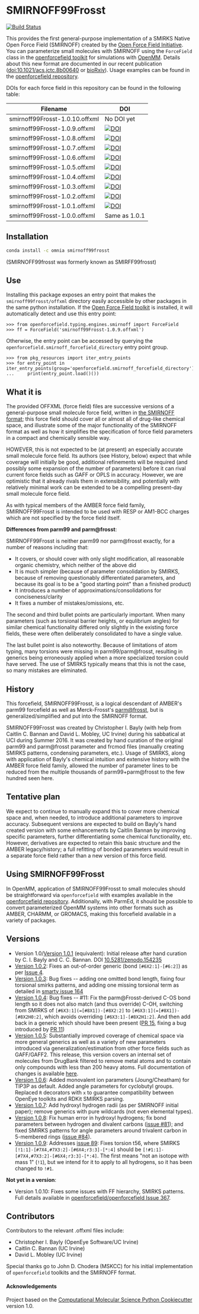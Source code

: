 # SMIRNOFF99Frosst

[![Build Status](https://travis-ci.org/openforcefield/smirnoff99Frosst.svg?branch=master)](https://travis-ci.org/openforcefield/smirnoff99Frosst)

This provides the first general-purpose implementation of a SMIRKS Native Open Force Field (SMIRNOFF) created by the
[Open Force Field Initiative](https://openforcefield.org).
You can parameterize small molecules with SMIRNOFF using the
`ForceField` class in the [openforcefield toolkit](https://github.com/openforcefield/openforcefield)
for simulations with [OpenMM](http://openmm.org/).
Details about this new format are documented in our recent publication ([doi:10.1021/acs.jctc.8b00640](https://www.doi.org/10.1021/acs.jctc.8b00640) or [bioRxiv](https://doi.org/10.1101/286542)).
Usage examples can be found in the [openforcefield repository](https://github.com/openforcefield/openforcefield/tree/master/examples).

DOIs for each force field in this repository can be found in the following table:

| Filename | DOI | 
| -------- | --- |
| smirnoff99Frosst-1.0.10.offxml | No DOI yet | 
| smirnoff99Frosst-1.0.9.offxml | [![DOI](https://zenodo.org/badge/DOI/10.5281/zenodo.3256444.svg)](https://doi.org/10.5281/zenodo.3256444) |
| smirnoff99Frosst-1.0.8.offxml | [![DOI](https://zenodo.org/badge/DOI/10.5281/zenodo.2565295.svg)](https://doi.org/10.5281/zenodo.2565295) | 
| smirnoff99Frosst-1.0.7.offxml | [![DOI](https://zenodo.org/badge/DOI/10.5281/zenodo.1186466.svg)](https://doi.org/10.5281/zenodo.1186466) | 
| smirnoff99Frosst-1.0.6.offxml | [![DOI](https://zenodo.org/badge/DOI/10.5281/zenodo.1093346.svg)](https://doi.org/10.5281/zenodo.1093346) | 
| smirnoff99Frosst-1.0.5.offxml | [![DOI](https://zenodo.org/badge/DOI/10.5281/zenodo.495249.svg)](https://doi.org/10.5281/zenodo.495249) | 
| smirnoff99Frosst-1.0.4.offxml | [![DOI](https://zenodo.org/badge/DOI/10.5281/zenodo.348165.svg)](https://doi.org/10.5281/zenodo.348165) | 
| smirnoff99Frosst-1.0.3.offxml | [![DOI](https://zenodo.org/badge/DOI/10.5281/zenodo.161616.svg)](https://doi.org/10.5281/zenodo.161616) | 
| smirnoff99Frosst-1.0.2.offxml | [![DOI](https://zenodo.org/badge/DOI/10.5281/zenodo.154555.svg)](https://doi.org/10.5281/zenodo.154555) |
| smirnoff99Frosst-1.0.1.offxml | [![DOI](https://zenodo.org/badge/DOI/10.5281/zenodo.154235.svg)](https://doi.org/10.5281/zenodo.154235) | 
| smirnoff99Frosst-1.0.0.offxml | Same as 1.0.1 |


## Installation
```bash
conda install -c omnia smirnoff99frosst
```
(SMIRNOFF99frosst was formerly known as SMIRFF99frosst)

## Use

Installing this package exposes an entry point that makes the `smirnoff99frosst/offxml` directory easily accessible by other packages in the same python installation. If the [Open Force Field toolkit](https://github.com/openforcefield/openforcefield) is installed, it will automatically detect and use this entry point:

```
>>> from openforcefield.typing.engines.smirnoff import ForceField
>>> ff = ForceField('smirnoff99Frosst-1.0.9.offxml') 
```

Otherwise, the entry point can be accessed by querying the `openforcefield.smirnoff_forcefield_directory` entry point group.

```
>>> from pkg_resources import iter_entry_points
>>> for entry_point in iter_entry_points(group='openforcefield.smirnoff_forcefield_directory'):
...     print(entry_point.load()())
```

## What it is

The provided OFFXML (force field) files are successive versions of a general-purpose small molecule force field, written in [the SMIRNOFF format](https://github.com/openforcefield/openforcefield/blob/master/The-SMIRNOFF-force-field-format.md); this force field should cover all or almost all of drug-like chemical space, and illustrate some of the major functionality of the SMIRNOFF format as well as how it simplifies the specification of force field parameters in a compact and chemically sensible way.

HOWEVER, this is not expected to be (at present) an especially accurate small molecule force field.
Its authors (see History, below) expect that while coverage will initially be good, additional refinements will be required (and possibly some expansion of the number of parameters) before it can rival current force fields such as GAFF or OPLS in accuracy.
However, we are optimistic that it already rivals them in extensibility, and potentially with relatively minimal work can be extended to be a compelling present-day small molecule force field.

As with typical members of the AMBER force field family, SMIRNOFF99Frosst is intended to be used with RESP or AM1-BCC charges which are not specified by the force field itself.

**Differences from parm99 and parm@frosst**:

SMIRNOFF99Frosst is neither parm99 nor parm@frosst exactly, for a number of reasons including that:

- It covers, or should cover with only slight modification, all reasonable organic chemistry, which neither of the above did
- It is much simpler (because of parameter consolidation by SMIRKS, because of removing questionably differentiated parameters, and because its goal is to be a "good starting point" than a finished product)
- It introduces a number of approximations/consolidations for conciseness/clarity
- It fixes a number of mistakes/omissions, etc.

The second and third bullet points are particularly important.
When many parameters (such as torsional barrier heights, or equlibrium angles) for similar chemical functionality differed only slightly in the existing force fields, these were often deliberately consolidated to have a single value.

The last bullet point is also noteworthy.
Because of limitations of atom typing, many torsions were missing in parm99/parm@frosst, resulting in generics being erroneously applied when a more specialized torsion could have served.
The use of SMIRKS typically means that this is not the case, so many mistakes are eliminated.

## History

This forcefield, SMIRNOFF99Frosst, is a logical descendant of AMBER's parm99 forcefield as well as Merck-Frosst's [parm@frosst](http://www.ccl.net/cca/data/parm_at_Frosst/), but is generalized/simplified and put into the SMIRNOFF format.

SMIRNOFF99Frosst was created by Christopher I. Bayly (with help from Caitlin C. Bannan and David L. Mobley, UC Irvine) during his sabbatical at UCI during Summer 2016.
It was created by hand curation of the original parm99 and parm@frosst parameter and frcmod files (manually creating SMIRKS patterns, condensing parameters, etc.).
Usage of SMIRKS, along with application of Bayly's chemical intuition and extensive history with the AMBER force field family, allowed the number of parameter lines to be reduced from the multiple thousands of parm99+parm@frosst to the few hundred seen here.

## Tentative plan

We expect to continue to manually expand this to cover more chemical space and, when needed, to introduce additional parameters to improve accuracy.
Subsequent versions are expected to build on Bayly's hand created version with some enhancements by Caitlin Bannan by improving specific parameters, further differentiating some chemical functionality, etc.
However, derivatives are expected to retain this basic structure and the AMBER legacy/history; a full refitting of bonded parameters would result in a separate force field rather than a new version of this force field.

## Using SMIRNOFF99Frosst

In OpenMM, application of SMIRNOFF99Frosst to small molecules should be straightforward via `openforcefield` with examples available in the [openforcefield repository](https://github.com/openforcefield/openforcefield/tree/master/examples).
Additionally, with ParmEd, it should be possible to convert parameterized OpenMM systems into other formats such as AMBER, CHARMM, or GROMACS, making this forcefield available in a variety of packages.


## Versions
- Version 1.0/[Version 1.0.1](http://dx.doi.org/10.5281/zenodo.154235) (equivalent): Initial release after hand curation by C. I. Bayly and C. C. Bannan. DOI [10.5281/zenodo.154235](http://dx.doi.org/10.5281/zenodo.154235)
- [Version 1.0.2](http://doi.org/10.5281/zenodo.154555): Fixes an out-of-order generic (bond `[#6X2:1]-[#6:2]`) as per [Issue 4](https://github.com/openforcefield/smirnoff99Frosst/issues/4).
- [Version 1.0.3](http://dx.doi.org/10.5281/zenodo.161616): Bug fixes -- adding one omitted bond length, fixing four torsional smirks patterns, and adding one missing torsional term as detailed in [smarty issue 164](https://github.com/openforcefield/smarty/pull/164)
- [Version 1.0.4](http://doi.org/10.5281/zenodo.348165): Bug fixes --  #11: Fix the parm@Frosst-derived C-OS bond length so it does not also match (and thus override) C-OH, switching from SMIRKS of `[#6X3:1](=[#8X1])-[#8X2:2]` to `[#6X3:1](=[#8X1])-[#8X2H0:2]`, which avoids overriding `[#6X3:1]-[#8X2H1:2]`. And then add back in a generic which should have been present ([PR 15](https://github.com/openforcefield/smirnoff99Frosst/pull/15), fixing a bug introduced by [PR 11](https://github.com/openforcefield/smirnoff99Frosst/pull/11))
- [Version 1.0.5](http://doi.org/10.5281/zenodo.495249): Substantially improved coverage of chemical space via more general generics as well as a variety of new parameters introduced via generalization/estimation from other force fields such as GAFF/GAFF2. This release, this version covers an internal set of molecules from DrugBank filtered to remove metal atoms and to contain only compounds with less than 200 heavy atoms. Full documentation of changes is available [here](https://github.com/openforcefield/smarty/pull/232).
- [Version 1.0.6](https://doi.org/10.5281/zenodo.1093346): Added monovalent ion parameters (Joung/Cheatham) for TIP3P as default. Added angle parameters for cyclobutyl groups. Replaced `R` decorators with `x` to guarantee compatibility between OpenEye toolkits and RDKit SMIRKS parsing.
- [Version 1.0.7](https://dx.doi.org/10.5281/zenodo.1186466): Add hydroxyl hydrogen radii (as per SMIRNOFF initial paper); remove generics with pure wildcards (not even elemental types).
- [Version 1.0.8](http://doi.org/10.5281/zenodo.2565295): Fix human error in hydroxyl hydrogens; fix bond parameters between hydrogen and divalent carbons ([issue #81](https://github.com/openforcefield/smirnoff99Frosst/issues/81)); and fixed SMIRKS patterns for angle parameters around trivalent carbon in 5-membered rings ([issue #84](https://github.com/openforcefield/smirnoff99Frosst/issues/84)).
- [Version 1.0.9](https://doi.org/10.5281/zenodo.3256444): Addresses [issue 89](https://github.com/openforcefield/smirnoff99Frosst/issues/89): Fixes torsion t56, where SMIRKS `[!1:1]-[#7X4,#7X3:2]-[#6X4;r3:3]-[*:4]` should be `[!#1:1]-[#7X4,#7X3:2]-[#6X4;r3:3]-[*:4]`. The first means "not an isotope with mass 1" (`!1`), but we intend for it to apply to all hydrogens, so it has been changed to `!#1`.

**Not yet in a version**:

- Version 1.0.10: Fixes some issues with FF hierarchy, SMIRKS patterns. Full details available in [openforcefield/openforcefield Issue 367](https://github.com/openforcefield/openforcefield/issues/367). 

## Contributors

Contributors to the relevant .offxml files include:
- Christopher I. Bayly (OpenEye Software/UC Irvine)
- Caitlin C. Bannan (UC Irvine)
- David L. Mobley (UC Irvine)

Special thanks go to John D. Chodera (MSKCC) for his initial implementation of `openforcefield` toolkits and the SMIRNOFF format.

#### Acknowledgements

Project based on the
[Computational Molecular Science Python Cookiecutter](https://github.com/molssi/cookiecutter-cms) version 1.0.
